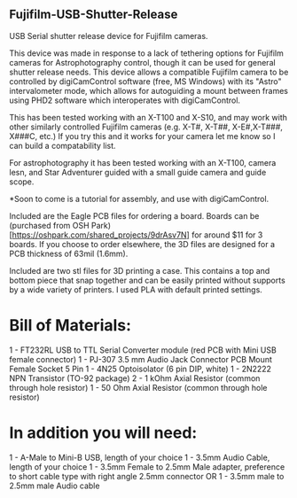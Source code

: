 ## Fujifilm-USB-Shutter-Release

USB Serial shutter release device for Fujifilm cameras. 

This device was made in response to a lack of tethering options for Fujifilm cameras for Astrophotography control, though it can be used for general shutter release needs.
This device allows a compatible Fujifilm camera to be controlled by digiCamControl software (free, MS Windows) with its "Astro" intervalometer mode, which allows for autoguiding a mount between frames using PHD2 software which interoperates with digiCamControl.

This has been tested working with an X-T100 and X-S10, and may work with other similarly controlled Fujifilm cameras (e.g. X-T#, X-T##, X-E#,X-T###, X###C, etc.) If you try this and it works for your camera let me know so I can build a compatability list.

For astrophotography it has been tested working with an X-T100, camera lesn, and Star Adventurer guided with a small guide camera and guide scope.

*Soon to come is a tutorial for assembly, and use with digiCamControl.

Included are the Eagle PCB files for ordering a board. Boards can be (purchased from OSH Park)[https://oshpark.com/shared_projects/9drAsv7N] for around $11 for 3 boards. If you choose to order elsewhere, the 3D files are designed for a PCB thickness of 63mil (1.6mm).

Included are two stl files for 3D printing a case. This contains a top and bottom piece that snap together and can be easily printed without supports by a wide variety of printers. I used PLA with default printed settings. 

# Bill of Materials:
1 - FT232RL USB to TTL Serial Converter module (red PCB with Mini USB female connector)
1 - PJ-307 3.5 mm Audio Jack Connector PCB Mount Female Socket 5 Pin
1 - 4N25 Optoisolator (6 pin DIP, white)
1 - 2N2222 NPN Transistor (TO-92 package)
2 - 1 kOhm Axial Resistor (common through hole resistor)
1 - 50 Ohm Axial Resistor (common through hole resistor)

# In addition you will need:
1 - A-Male to Mini-B USB, length of your choice
1 - 3.5mm Audio Cable, length of your choice
1 - 3.5mm Female to 2.5mm Male adapter, preference to short cable type with right angle 2.5mm connector
OR 1 - 3.5mm male to 2.5mm male Audio cable

